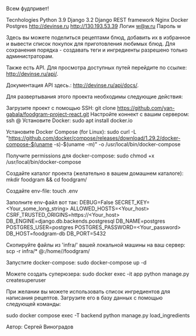 Всем фудпривет!

Tecnhologies
Python 3.9
Django 3.2
Django REST framework
Nginx
Docker
Postgres
http://devinse.ru   http://130.193.53.39  Логин w@w.ru   Пароль w

Здесь вы можете поделиться рецептами блюд, добавить их в избранное и вывести список покупок для приготовления любимых блюд. Для сохранения порядка - создавать теги и ингредиенты разрешено только администраторам.

Также есть API. Для просмотра доступных путей перейдите по ссылке: http://devinse.ru/api/.

Документация API здесь.: http://devinse.ru/api/docs/.

Для развертывания этого проекта необходимы следующие действия:

Загрузите проект с помощью SSH:
git clone https://github.com/yan-gabala/foodgram-project-react.git
Настройте коннект с вашим сервером:
ssh <server user>@<server IP>
Установите Docker:
sudo apt install docker.io

Установите Docker Compose (for Linux):
sudo curl -L "https://github.com/docker/compose/releases/download/1.29.2/docker-compose-$(uname -s)-$(uname -m)" -o /usr/local/bin/docker-compose

Получите permissions для docker-compose:
sudo chmod +x /usr/local/bin/docker-compose

Создайте каталог проекта (желательно в вашем домашнем каталоге):
mkdir foodgram && cd foodgram/

Создайте env-file:
touch .env

Заполните env-файл вот так:
DEBUG=False
SECRET_KEY=<Your_some_long_string>
ALLOWED_HOSTS=<Your_host>
CSRF_TRUSTED_ORIGINS=https://<Your_host>
DB_ENGINE=django.db.backends.postgresql
DB_NAME=postgres
POSTGRES_USER=postgres
POSTGRES_PASSWORD=<Your_password>
DB_HOST=foodgram-db
DB_PORT=5432

Скопируйте файлы из 'infra/' вашей локальной машины на ваш сервер:
scp -r infra/* <server user>@<server IP>:/home/<server user>/foodgram/

Запустите docker-compose:
sudo docker-compose up -d

Можете создать суперюзера:
sudo docker exec -it app python manage.py createsuperuser

При желании вы можете использовать список ингредиентов для написания рецептов. Загрузите его в базу данных с помощью следующей команды:

sudo docker compose exec -T backend python manage.py load_ingredients

Автор: Сергей Виноградов

